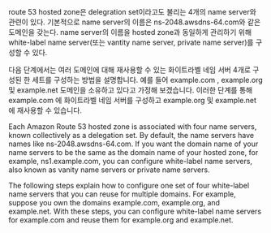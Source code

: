 route 53 hosted zone은 delegration set이라고도 불리는 4개의 name server와 관련이 있다. 기본적으로 name server의 이름은 ns-2048.awsdns-64.com와 같은 도메인을 갖는다. name server의 이름을 hosted zone과 동일하게 관리하기 위해 white-label name server(또는 vantity name server, private name server)를 구성할 수 있다.

다음 단계에서는 여러 도메인에 대해 재사용할 수 있는 화이트라벨 네임 서버 4개로 구성된 한 세트를 구성하는 방법을 설명합니다. 예를 들어 example.com , example.org 및 example.net 도메인을 소유하고 있다고 가정해 보겠습니다. 이러한 단계를 통해 example.com 에 화이트라벨 네임 서버를 구성하고 example.org 및 example.net 에 재사용할 수 있습니다.


Each Amazon Route 53 hosted zone is associated with four name servers, known collectively as a delegation set. By default, the name servers have names like ns-2048.awsdns-64.com. If you want the domain name of your name servers to be the same as the domain name of your hosted zone, for example, ns1.example.com, you can configure white-label name servers, also known as vanity name servers or private name servers.

The following steps explain how to configure one set of four white-label name servers that you can reuse for multiple domains. For example, suppose you own the domains example.com, example.org, and example.net. With these steps, you can configure white-label name servers for example.com and reuse them for example.org and example.net.

